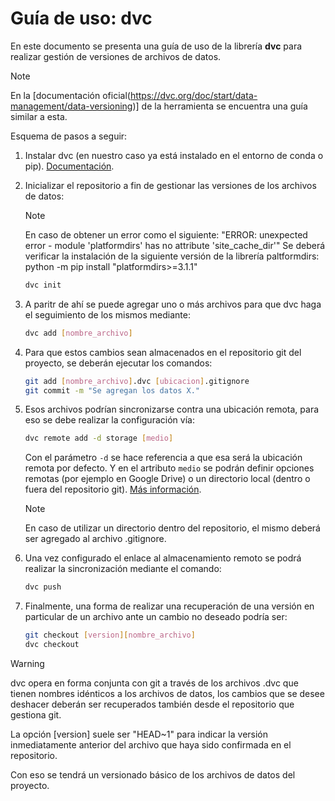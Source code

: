 # Guía de uso: dvc

En este documento se presenta una guía de uso de la librería **dvc** para realizar gestión de versiones de archivos de datos.

>[!NOTE]
> En la [documentación oficial(https://dvc.org/doc/start/data-management/data-versioning)] de la herramienta se encuentra una guía similar a esta.

Esquema de pasos a seguir:

1. Instalar dvc (en nuestro caso ya está instalado en el entorno de conda o pip). [Documentación](https://dvc.org/doc/install).
2. Inicializar el repositorio a fin de gestionar las versiones de los archivos de datos:

    >[!NOTE]
    >En caso de obtener un error como el siguiente: "ERROR: unexpected error - module 'platformdirs' has no attribute 'site_cache_dir'"
    >Se deberá verificar la instalación de la siguiente versión de la librería paltformdirs:
    >python -m pip install "platformdirs>=3.1.1"

    ~~~ bash
    dvc init
    ~~~

3. A paritr de ahí se puede agregar uno o más archivos para que dvc haga el seguimiento de los mismos mediante:

    ~~~ bash
    dvc add [nombre_archivo]
    ~~~

4. Para que estos cambios sean almacenados en el repositorio git del proyecto, se deberán ejecutar los comandos:

    ~~~ bash
    git add [nombre_archivo].dvc [ubicacion].gitignore
    git commit -m "Se agregan los datos X."
    ~~~

5. Esos archivos podrían sincronizarse contra una ubicación remota, para eso se debe realizar la configuración vía:

    ~~~ bash
    dvc remote add -d storage [medio]
    ~~~

    Con el parámetro `-d` se hace referencia a que esa será la ubicación remota por defecto. Y en el artributo `medio` se podrán definir opciones remotas (por ejemplo en Google Drive) o un directorio local (dentro o fuera del repositorio git). [Más información](https://dvc.org/doc/command-reference/remote/add).

    >[!NOTE]
    >En caso de utilizar un directorio dentro del repositorio, el mismo deberá ser agregado al archivo .gitignore.

6. Una vez configurado el enlace al almacenamiento remoto se podrá realizar la sincronización mediante el comando:

    ~~~ bash
    dvc push
    ~~~

7. Finalmente, una forma de realizar una recuperación de una versión en particular de un archivo ante un cambio no deseado podría ser:

    ~~~ bash
    git checkout [version][nombre_archivo]
    dvc checkout
    ~~~

>[!WARNING]
> dvc opera en forma conjunta con git a través de los archivos .dvc que tienen nombres idénticos a los archivos de datos, los cambios que se desee deshacer deberán ser recuperados también desde el repositorio que gestiona git.

La opción [version] suele ser "HEAD~1" para indicar la versión inmediatamente anterior del archivo que haya sido confirmada en el repositorio.

Con eso se tendrá un versionado básico de los archivos de datos del proyecto.
